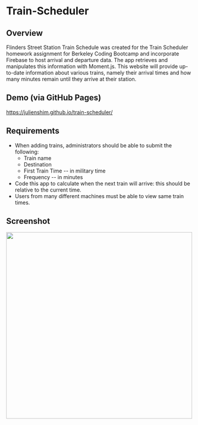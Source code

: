 # Train-Scheduler

## Overview

Flinders Street Station Train Schedule was created for the Train Scheduler homework assignment for Berkeley Coding Bootcamp and incorporate Firebase to host arrival and departure data. The app retrieves and manipulates this information with Moment.js. This website will provide up-to-date information about various trains, namely their arrival times and how many minutes remain until they arrive at their station.

## Demo (via GitHub Pages)

https://julienshim.github.io/train-scheduler/

## Requirements

- When adding trains, administrators should be able to submit the following:
    * Train name
    * Destination
    * First Train Time -- in military time
    * Frequency -- in minutes
- Code this app to calculate when the next train will arrive: this should be relative to the current time.
- Users from many different machines must be able to view same train times.

## Screenshot

<img src="https://raw.githubusercontent.com/julienshim/Train-Scheduler/master/assets/images/screenshot.png" width="500" />
